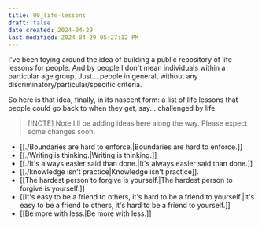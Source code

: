 ```yaml
---
title: 00_life-lessons
draft: false
date created: 2024-04-29
last modified: 2024-04-29 05:27:12 PM
---
```


I've been toying around the idea of building a public repository of life lessons for people. And by people I don't mean individuals within a particular age group. Just... people in general, without any discriminatory/particular/specific criteria. 

So here is that idea, finally, in its nascent form: a list of life lessons that people could go back to when they get, say... challenged by life.


> [!NOTE] Note
> I'll be adding ideas here along the way. Please expect some changes soon.

- [[./Boundaries are hard to enforce.|Boundaries are hard to enforce.]]
- [[./Writing is thinking.|Writing is thinking.]]
- [[./It's always easier said than done.|It's always easier said than done.]]
- [[./knowledge isn't practice|Knowledge isn't practice]].
- [[The hardest person to forgive is yourself.|The hardest person to forgive is yourself.]]
- [[It's easy to be a friend to others, it's hard to be a friend to yourself.|It's easy to be a friend to others, it's hard to be a friend to yourself.]]
- [[Be more with less.|Be more with less.]]